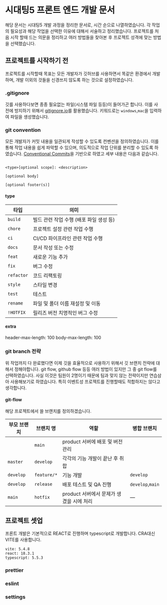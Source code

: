 # 시대팅5 프론트 엔드 개발 문서
해당 문서는 시대팅5 개발 과정을 정리한 문서로, 시간 순으로 나열하였습니다. 각 작업의 필요성과 해당 작업을 선택한 이유에 대해서 서술하고 정리했습니다. 프로젝트를 처음 시작 할때 드는 의문을 정리하고 여러 방법들을 찾아본 후 프로젝트 성격에 맞는 방법을 선택했습니다. 

## 프로젝트를 시작하기 전
프로젝트를 시작할때 목표는 모든 개발자가 깃허브를 사용하면서 똑같은 환경에서 개발하며, 개발 이외의 것들을 신경쓰지 않도록 하는 것으로 설정하였습니다. 

### .gitignore
깃를 사용하다보면 종종 필요없는 파일(시스템 파일 등등)이 들어가곤 합니다. 이를 사전에 방지하기 위해서 [gitignore.io](https://www.toptal.com/developers/gitignore)를 활용했습니다. 키워드로는 `windows`,`mac`을 입력하여 파일을 생성했습니다.

### git convention
모든 개발자가 커밋 내용을 일관되게 작성할 수 있도록 컨벤션을 정의하였습니다. 이를 통해 작업 내용을 쉽게 파악할 수 있으며, 의도적으로 작업 단위를 분리할 수 있도록 하였습니다. [Conventional Commits](https://www.conventionalcommits.org/)을 기반으로 하였고 세부 내용은 다음과 같습니다.
```text

<type>[optional scope]: <description>

[optional body]

[optional footer(s)]

```

#### type

|타입|의미|
|---|---|
|`build`|빌드 관련 작업 수행 (배포 파일 생성 등)|
|`chore`|프로젝트 설정 관련 작업 수행|
|`ci`|CI/CD 파이프라인 관련 작업 수행|
|`docs`|문서 작성 또는 수정|
|`feat`|새로운 기능 추가|
|`fix`|버그 수정|
|`refactor`|코드 리팩토링|
|`style`|스타일 변경|
|`test`|테스트|
|`rename`|파일 및 폴더 이름 재설정 및 이동|
|`!HOTFIX`|릴리즈 버전 치명적인 버그 수정|

#### extra
header-max-length: 100
body-max-length: 100

### git branch 전략
위 작업까지 다 완료했다면 이제 깃을 효율적으로 사용하기 위해서 깃 브랜치 전략에 대해서 정해야합니다. git flow, github flow 등등 여러 방법이 있지만 그 중 git flow를 선택하였습니다. 사실 이것은 팀원이 2명이기 때문에 팀과 맞지 않는 전략이지만 연습삼아 사용해보기로 하였습니다. 특히 이벤트성 프로젝트를 진행할때도 적합하지는 않다고 생각합니다.

#### git-flow

해당 프로젝트에서 쓸 브랜치를 정의하겠습니다.

|부모 브랜치|브랜치 명|역할|병합 브랜치|
|---|---|---|---|
||`main`|product 서버에 배포 및 버전 관리||
|`master`|`develop`|각각의 기능 개발이 끝난 후 취합||
|`develop`|`feature/*`|기능 개발|`develop`|
|`develop`|`release`|배포 테스트 및 QA 진행|`develop`,`main`|
|`main`|`hotfix`|product 서버에서 문제가 생겼을 시에 처리|—|

## 프로젝트 셋업
프론트 개발은 기본적으로 REACT로 진행하며 typescript로 개발합니다. CRA대신 VITE를 사용합니다. 
```text
vite: 5.4.8
react: 18.3.1
typescript: 5.5.3
```

### prettier
### eslint
### settings